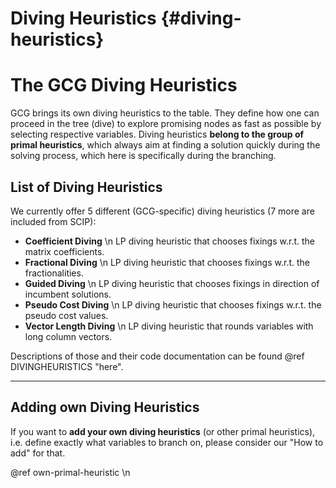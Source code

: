 # Diving Heuristics {#diving-heuristics}

# The GCG Diving Heuristics
GCG brings its own diving heuristics to the table. They define how one can proceed
in the tree (dive) to explore promising nodes as fast as possible by selecting respective variables.
Diving heuristics **belong to the group of primal heuristics**, which always aim at finding a 
solution quickly during the solving process, which here is specifically during the branching. 

## List of Diving Heuristics
We currently offer 5 different (GCG-specific) diving heuristics (7 more are included from SCIP):
- **Coefficient Diving** \n
LP diving heuristic that chooses fixings w.r.t. the matrix coefficients.
- **Fractional Diving** \n
LP diving heuristic that chooses fixings w.r.t. the fractionalities.
- **Guided Diving** \n
LP diving heuristic that chooses fixings in direction of incumbent solutions.
- **Pseudo Cost Diving** \n
LP diving heuristic that chooses fixings w.r.t. the pseudo cost values.
- **Vector Length Diving** \n
LP diving heuristic that rounds variables with long column vectors.

Descriptions of those and their code documentation can be
found @ref DIVINGHEURISTICS "here".

<hr>

## Adding own Diving Heuristics
If you want to **add your own diving heuristics** (or other primal heuristics), 
i.e. define exactly what variables to branch on, please consider our "How to add" for that.

@ref own-primal-heuristic \n